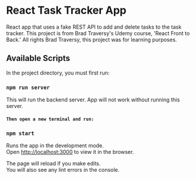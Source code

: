 # React Task Tracker App

React app that uses a fake REST API to add and delete tasks to the task tracker. This project is from Brad Traversy's Udemy course, 'React Front to Back.' All rights Brad Traversy, this project was for learning purposes.  

## Available Scripts

In the project directory, you must first run:

### `npm run server`

This will run the backend server. App will not work without running this server.

#### `Then open a new terminal and run:`

### `npm start`

Runs the app in the development mode.\
Open [http://localhost:3000](http://localhost:3000) to view it in the browser.

The page will reload if you make edits.\
You will also see any lint errors in the console.


